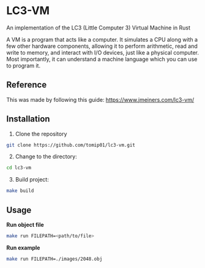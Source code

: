 # LC3-VM

An implementation of the LC3 (Little Computer 3) Virtual Machine in Rust

A VM is a program that acts like a computer. It simulates a CPU along with a few other hardware components, allowing it to perform arithmetic, read and write to memory, and interact with I/O devices, just like a physical computer. Most importantly, it can understand a machine language which you can use to program it.

## Reference

This was made by following this guide: https://www.jmeiners.com/lc3-vm/

## Installation

1. Clone the repository
```bash
git clone https://github.com/tomip01/lc3-vm.git
```
2. Change to the directory:
```bash
cd lc3-vm
```
3. Build project:
```bash
make build
```

## Usage
**Run object file**
```bash
make run FILEPATH=<path/to/file>
```

**Run example**
```bash
make run FILEPATH=./images/2048.obj
```
